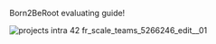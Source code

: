Born2BeRoot evaluating guide!


![projects intra 42 fr_scale_teams_5266246_edit__01](https://user-images.githubusercontent.com/117525743/233130262-43ab82e4-0ac6-466e-9908-e88653a4c7d8.png)
